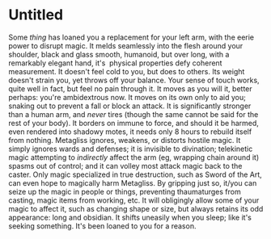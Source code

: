 # Untitled

Some *thing* has loaned you a replacement for your left arm, with the eerie power to disrupt magic. It melds seamlessly into the flesh around your shoulder, black and glass smooth, humanoid, but over long, with a remarkably elegant hand, it's  physical properties defy coherent measurement. It doesn't feel cold to you, but does to others. Its weight doesn't strain you, yet throws off your balance. Your sense of touch works, quite well in fact, but feel no pain through it. It moves as you will it, better perhaps: you're ambidextrous now. It moves on its own only to aid you; snaking out to prevent a fall or block an attack. It is significantly stronger than a human arm, and *never* tires (though the same cannot be said for the rest of your body). It borders on immune to force, and should it be harmed, even rendered into shadowy motes, it needs only 8 hours to rebuild itself from nothing. Metagliss ignores, weakens, or distorts hostile magic. It simply ignores wards and defenses; it is invisible to divination; telekinetic magic attempting to *indirectly* affect the arm (eg, wrapping chain around it) spasms out of control; and it can volley most attack magic back to the caster. Only magic specialized in true destruction, such as Sword of the Art, can even hope to magically harm Metagliss. By gripping just so, it/you can seize up the magic in people or things, preventing thaumaturges from casting, magic items from working, etc. It will obligingly allow some of your magic to affect it, such as changing shape or size, but always retains its odd appearance: long and obsidian. It shifts uneasily when you sleep; like it's seeking something. It's been loaned to you for a reason.